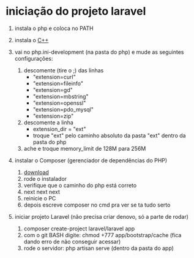 # iniciação do projeto laravel

1. instala o php e coloca no PATH
2. instala o [C++](https://learn.microsoft.com/pt-br/cpp/windows/latest-supported-vc-redist?view=msvc-170)

3. vai no php.ini-development (na pasta do php) e mude as seguintes configurações:
    1. descomente (tire o ;) das linhas
        - "extension=curl"
        - "extension=fileinfo"
        - "extension=gd"
        - "extension=mbstring"
        - "extension=openssl"
        - "extension=pdo_mysql"
        - "extension=zip"
    2. descomente a linha
        - extension_dir = "ext"
        - troque "ext" pelo caminho absoluto da pasta "ext" dentro da pasta do php
    3. ache e troque memory_limit de 128M para 256M

4. instalar o Composer (gerenciador de dependências do PHP)
    1. [download](https://getcomposer.org/download/)
    2. rode o instalador
    3. verifique que o caminho do php está correto
    4. next next next
    5. reinicie o PC
    6. depois escreve composer no cmd pra ver se ta tudo serto

5. iniciar projeto Laravel (não precisa criar denovo, só a parte de rodar)
    1. composer create-project laravel/laravel app
    2. com o git BASH digite: chmod +777 app/bootstrap/cache (fica dando erro de não conseguir acessar)
    3. rode o servidor: php artisan serve (dentro da pasta do app)
